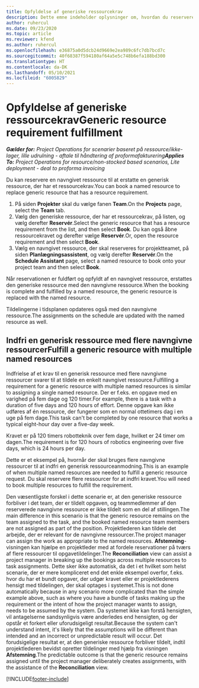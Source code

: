 ```yaml
---
title: Opfyldelse af generiske ressourcekrav
description: Dette emne indeholder oplysninger om, hvordan du reserverer navngivne ressourcer til et generisk ressourcekrav.
author: ruhercul
ms.date: 09/23/2020
ms.topic: article
ms.reviewer: kfend
ms.author: ruhercul
ms.openlocfilehash: e36875a0d5dcb24d9669e2ea989c6fc7db7bcd7c
ms.sourcegitcommit: 40f68387f594180af64a5e5c748b6efa188bd300
ms.translationtype: HT
ms.contentlocale: da-DK
ms.lasthandoff: 05/10/2021
ms.locfileid: "6005829"
---
```

# <a name="generic-resource-requirement-fulfillment"></a><span data-ttu-id="45dbb-103">Opfyldelse af generiske ressourcekrav</span><span class="sxs-lookup"><span data-stu-id="45dbb-103">Generic resource requirement fulfillment</span></span>

<span data-ttu-id="45dbb-104">_**Gælder for:** Project Operations for scenarier baseret på ressource/ikke-lager, lille udrulning - aftale til håndtering af proformafakturering_</span><span class="sxs-lookup"><span data-stu-id="45dbb-104">_**Applies To:** Project Operations for resource/non-stocked based scenarios, Lite deployment - deal to proforma invoicing_</span></span>

<span data-ttu-id="45dbb-105">Du kan reservere en navngivet ressource til at erstatte en generisk ressource, der har et ressourcekrav.</span><span class="sxs-lookup"><span data-stu-id="45dbb-105">You can book a named resource to replace generic resource that has a resource requirement.</span></span>

1. <span data-ttu-id="45dbb-106">På siden **Projekter** skal du vælge fanen **Team**.</span><span class="sxs-lookup"><span data-stu-id="45dbb-106">On the **Projects** page, select the **Team** tab.</span></span>
2. <span data-ttu-id="45dbb-107">Vælg den generiske ressource, der har et ressourcekrav, på listen, og vælg derefter **Reservér**.</span><span class="sxs-lookup"><span data-stu-id="45dbb-107">Select the generic resource that has a resource requirement from the list, and then select **Book**.</span></span> <span data-ttu-id="45dbb-108">Du kan også åbne ressourcekravet og derefter vælge **Reservér**.</span><span class="sxs-lookup"><span data-stu-id="45dbb-108">Or, open the resource requirement and then select **Book**.</span></span>
3. <span data-ttu-id="45dbb-109">Vælg en navngivet ressource, der skal reserveres for projektteamet, på siden **Planlægningsassistent**, og vælg derefter **Reservér**.</span><span class="sxs-lookup"><span data-stu-id="45dbb-109">On the **Schedule Assistant** page, select a named resource to book onto your project team and then select **Book**.</span></span>

<span data-ttu-id="45dbb-110">Når reservationen er fuldført og opfyldt af en navngivet ressource, erstattes den generiske ressource med den navngivne ressource.</span><span class="sxs-lookup"><span data-stu-id="45dbb-110">When the booking is complete and fulfilled by a named resource, the generic resource is replaced with the named resource.</span></span>

<span data-ttu-id="45dbb-111">Tildelingerne i tidsplanen opdateres også med den navngivne ressource.</span><span class="sxs-lookup"><span data-stu-id="45dbb-111">The assignments on the schedule are updated with the named resource as well.</span></span>

## <a name="fulfill-a-generic-resource-with-multiple-named-resources"></a><span data-ttu-id="45dbb-112">Indfri en generisk ressource med flere navngivne ressourcer</span><span class="sxs-lookup"><span data-stu-id="45dbb-112">Fulfill a generic resource with multiple named resources</span></span>
<span data-ttu-id="45dbb-113">Indfrielse af et krav til en generisk ressource med flere navngivne ressourcer svarer til at tildele en enkelt navngivet ressource.</span><span class="sxs-lookup"><span data-stu-id="45dbb-113">Fulfilling a requirement for a generic resource with multiple named resources is similar to assigning a single named resource.</span></span> <span data-ttu-id="45dbb-114">Der er f.eks. en opgave med en varighed på fem dage og 120 timer.</span><span class="sxs-lookup"><span data-stu-id="45dbb-114">For example, there is a task with a duration of five days and 120 hours of effort.</span></span> <span data-ttu-id="45dbb-115">Denne opgave kan ikke udføres af én ressource, der fungerer som en normal ottetimers dag i en uge på fem dage.</span><span class="sxs-lookup"><span data-stu-id="45dbb-115">This task can't be completed by one resource that works a typical eight-hour day over a five-day week.</span></span> 

<span data-ttu-id="45dbb-116">Kravet er på 120 timers robotteknik over fem dage, hvilket er 24 timer om dagen.</span><span class="sxs-lookup"><span data-stu-id="45dbb-116">The requirement is for 120 hours of robotics engineering over five days, which is 24 hours per day.</span></span>

<span data-ttu-id="45dbb-117">Dette er et eksempel på, hvornår der skal bruges flere navngivne ressourcer til at indfri en generisk ressourceanmodning.</span><span class="sxs-lookup"><span data-stu-id="45dbb-117">This is an example of when multiple named resources are needed to fulfill a generic resource request.</span></span> <span data-ttu-id="45dbb-118">Du skal reservere flere ressourcer for at indfri kravet.</span><span class="sxs-lookup"><span data-stu-id="45dbb-118">You will need to book multiple resources to fulfill the requirement.</span></span>

<span data-ttu-id="45dbb-119">Den væsentligste forskel i dette scenarie er, at den generiske ressource forbliver i det team, der er tildelt opgaven, og teammedlemmer af den reserverede navngivne ressource er ikke tildelt som en del af stillingen.</span><span class="sxs-lookup"><span data-stu-id="45dbb-119">The main difference in this scenario is that the generic resource remains on the team assigned to the task, and the booked named resource team members are not assigned as part of the position.</span></span> <span data-ttu-id="45dbb-120">Projektlederen kan tildele det arbejde, der er relevant for de navngivne ressourcer.</span><span class="sxs-lookup"><span data-stu-id="45dbb-120">The project manager can assign the work as appropriate to the named resources.</span></span> <span data-ttu-id="45dbb-121">**Afstemning**-visningen kan hjælpe en projektleder med at fordele reservationer på tværs af flere ressourcer til opgavetildelinger.</span><span class="sxs-lookup"><span data-stu-id="45dbb-121">The **Reconciliation** view can assist a project manager in breaking up the bookings across multiple resources to task assignments.</span></span> <span data-ttu-id="45dbb-122">Dette sker ikke automatisk, da det i et hvilket som helst scenarie, der er mere kompliceret end det enkle eksempel overfor, f.eks. hvor du har et bundt opgaver, der udgør kravet eller er projektlederens hensigt med tildelingen, der skal optages i systemet.</span><span class="sxs-lookup"><span data-stu-id="45dbb-122">This is not done automatically because in any scenario more complicated than the simple example above, such as where you have a bundle of tasks making up the requirement or the intent of how the project manager wants to assign, needs to be assumed by the system.</span></span> <span data-ttu-id="45dbb-123">Da systemet ikke kan forstå hensigten, vil antagelserne sandsynligvis være anderledes end hensigten, og der opstår et forkert eller uforudsigeligt resultat.</span><span class="sxs-lookup"><span data-stu-id="45dbb-123">Because the system can't understand intent, it's likely that the assumptions will be different than intended and an incorrect or unpredictable result will occur.</span></span> <span data-ttu-id="45dbb-124">Det forudsigelige resultat er, at den generiske ressource forbliver tildelt, indtil projektlederen bevidst opretter tildelinger med hjælp fra visningen **Afstemning**.</span><span class="sxs-lookup"><span data-stu-id="45dbb-124">The predictable outcome is that the generic resource remains assigned until the project manager deliberately creates assignments, with the assistance of the **Reconciliation** view.</span></span>




[!INCLUDE[footer-include](../includes/footer-banner.md)]
